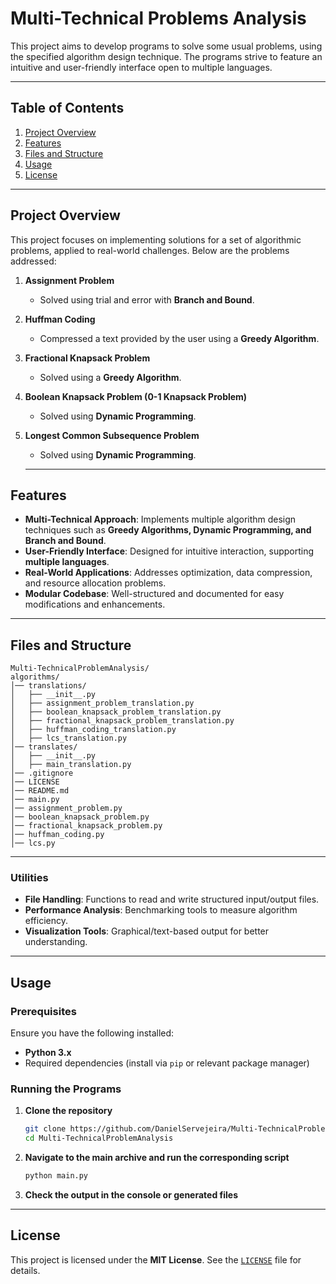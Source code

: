 # Multi-Technical Problems Analysis

This project aims to develop programs to solve some usual problems, using the specified algorithm design technique. The programs strive to feature an intuitive and user-friendly interface open to multiple languages.

---

## Table of Contents
1. [Project Overview](#project-overview)  
2. [Features](#features)  
3. [Files and Structure](#files-and-structure)  
4. [Usage](#usage)  
5. [License](#license)  

---

## Project Overview

This project focuses on implementing solutions for a set of algorithmic problems, applied to real-world challenges. Below are the problems addressed:

1. **Assignment Problem**  
   - Solved using trial and error with **Branch and Bound**.

2. **Huffman Coding**  
   - Compressed a text provided by the user using a **Greedy Algorithm**.

3. **Fractional Knapsack Problem**  
   - Solved using a **Greedy Algorithm**.

4. **Boolean Knapsack Problem (0-1 Knapsack Problem)**  
   - Solved using **Dynamic Programming**.

5. **Longest Common Subsequence Problem**  
   - Solved using **Dynamic Programming**.

   ---

## Features

- **Multi-Technical Approach**: Implements multiple algorithm design techniques such as **Greedy Algorithms, Dynamic Programming, and Branch and Bound**.
- **User-Friendly Interface**: Designed for intuitive interaction, supporting **multiple languages**.
- **Real-World Applications**: Addresses optimization, data compression, and resource allocation problems.
- **Modular Codebase**: Well-structured and documented for easy modifications and enhancements.

---

## Files and Structure

```
Multi-TechnicalProblemAnalysis/
algorithms/
│── translations/
│   ├── __init__.py
│   ├── assignment_problem_translation.py
│   ├── boolean_knapsack_problem_translation.py
│   ├── fractional_knapsack_problem_translation.py
│   ├── huffman_coding_translation.py
│   ├── lcs_translation.py
│── translates/
│   ├── __init__.py
│   ├── main_translation.py
│── .gitignore
│── LICENSE
│── README.md
│── main.py
│── assignment_problem.py
│── boolean_knapsack_problem.py
│── fractional_knapsack_problem.py
│── huffman_coding.py
│── lcs.py
```

---

### Utilities

- **File Handling**: Functions to read and write structured input/output files.
- **Performance Analysis**: Benchmarking tools to measure algorithm efficiency.
- **Visualization Tools**: Graphical/text-based output for better understanding.

---

## Usage

### Prerequisites

Ensure you have the following installed:

- **Python 3.x**
- Required dependencies (install via `pip` or relevant package manager)

### Running the Programs

1. **Clone the repository**  
   ```bash
   git clone https://github.com/DanielServejeira/Multi-TechnicalProblemAnalysis.git
   cd Multi-TechnicalProblemAnalysis
   ```

2. **Navigate to the main archive and run the corresponding script**  
   ```bash
   python main.py
   ```

3. **Check the output in the console or generated files**

---

## License

This project is licensed under the **MIT License**. See the [`LICENSE`](LICENSE) file for details.
